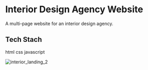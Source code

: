 # Interior Design Agency Website
A multi-page website for an interior design agency. 

## Tech Stach
html  css  javascript

![interior_landing_2](https://github.com/chuka-obiago/interioir_website/assets/126072476/454f26bf-705d-420f-859b-b290d65704af)
